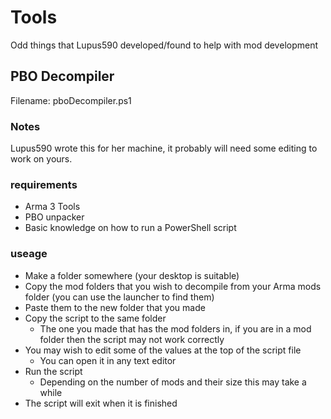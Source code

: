 # Tools
Odd things that Lupus590 developed/found to help with mod development

## PBO Decompiler
Filename: pboDecompiler.ps1
### Notes
Lupus590 wrote this for her machine, it probably will need some editing to work on yours.
### requirements
* Arma 3 Tools
* PBO unpacker
* Basic knowledge on how to run a PowerShell script
### useage
* Make a folder somewhere (your desktop is suitable)
* Copy the mod folders that you wish to decompile from your Arma mods folder (you can use the launcher to find them)
* Paste them to the new folder that you made
* Copy the script to the same folder
  * The one you made that has the mod folders in, if you are in a mod folder then the script may not work correctly
* You may wish to edit some of the values at the top of the script file
  * You can open it in any text editor
* Run the script
  * Depending on the number of mods and their size this may take a while
* The script will exit when it is finished
